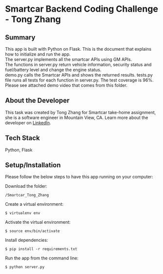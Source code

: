 # Smartcar Backend Coding Challenge - Tong Zhang
## Summary
This app is built with Python on Flask.
This is the document that explains how to initialize and run the app.   
The server.py implements all the smartcar APIs using GM APIs.   
The functions in server.py return vehicle information, security status and fuel/battery level and change the engine status.  
demo.py calls the Smartcar APIs and shows the returned results.
tests.py file runs all tests for each function in server.py. The test coverage is 96%.  
Please see attached demo video that comes from this folder.  

## About the Developer
This task was created by Tong Zhang for Smartcar take-home assignment, she is a software engineer in Mountain View, CA. Learn more about the developer on [LinkedIn](https://www.linkedin.com/in/tong--zhang/).
## Tech Stack
Python, Flask

## Setup/Installation

Please follow the below steps to have this app running on your computer:

Download the folder:
```
/Smartcar_Tong_Zhang
```

Create a virtual environment:

```
$ virtualenv env
```

Activate the virtual environment:

```
$ source env/bin/activate
```

Install dependencies:

```
$ pip install -r requirements.txt
```

Run the app from the command line:

```
$ python server.py
```



